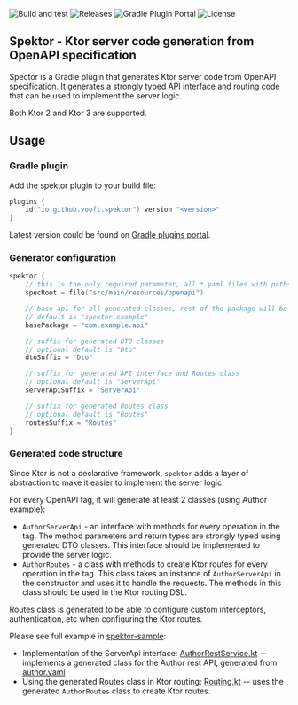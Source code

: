 ![Build and test](https://github.com/vooft/spektor/actions/workflows/build.yml/badge.svg?branch=main)
![Releases](https://img.shields.io/github/v/release/vooft/spektor)
![Gradle Plugin Portal](https://img.shields.io/maven-metadata/v/https/plugins.gradle.org/m2/io/github/vooft/spektor/io.github.vooft.spektor/maven-metadata.xml.svg)
![License](https://img.shields.io/github/license/vooft/spektor)

## Spektor - Ktor server code generation from OpenAPI specification

Spector is a Gradle plugin that generates Ktor server code from OpenAPI specification. 
It generates a strongly typed API interface and routing code that can be used to implement the server logic.

Both Ktor 2 and Ktor 3 are supported.

## Usage

### Gradle plugin

Add the spektor plugin to your build file:
```kotlin
plugins {
    id("io.github.vooft.spektor") version "<version>"
}
```

Latest version could be found on [Gradle plugins portal](https://plugins.gradle.org/plugin/io.github.vooft.spektor).

### Generator configuration

```kotlin
spektor {
    // this is the only required parameter, all *.yaml files with paths will be processed
    specRoot = file("src/main/resources/openapi")

    // base api for all generated classes, rest of the package will be generated from the spec file path
    // default is "spektor.example"
    basePackage = "com.example.api"

    // suffix for generated DTO classes
    // optional default is "Dto"
    dtoSuffix = "Dto"

    // suffix for generated API interface and Routes class
    // optional default is "ServerApi"
    serverApiSuffix = "ServerApi"

    // suffix for generated Routes class
    // optional default is "Routes"
    routesSuffix = "Routes"
}
```

### Generated code structure

Since Ktor is not a declarative framework, `spektor` adds a layer of abstraction to make it easier to implement the server logic.

For every OpenAPI tag, it will generate at least 2 classes (using Author example):

* `AuthorServerApi` - an interface with methods for every operation in the tag. 
  The method parameters and return types are strongly typed using generated DTO classes.
  This interface should be implemented to provide the server logic.
* `AuthorRoutes` - a class with methods to create Ktor routes for every operation in the tag.
  This class takes an instance of `AuthorServerApi` in the constructor and uses it to handle the requests.
  The methods in this class should be used in the Ktor routing DSL.

Routes class is generated to be able to configure custom interceptors, authentication, etc when configuring the Ktor routes.

Please see full example in [spektor-sample](./spektor-sample):
* Implementation of the ServerApi interface: [AuthorRestService.kt](./spektor-sample/src/main/kotlin/io/github/vooft/spektor/sample/apis/AuthorRestService.kt) -- implements a generated class for the Author rest API, generated from [author.yaml](./spektor-sample/src/main/resources/openapi/api/author.yaml)
* Using the generated Routes class in Ktor routing: [Routing.kt](./spektor-sample/src/main/kotlin/io/github/vooft/spektor/sample/ktor/Routing.kt) -- uses the generated `AuthorRoutes` class to create Ktor routes.
